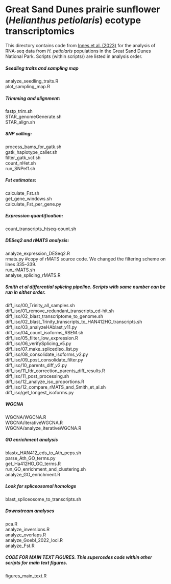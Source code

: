 Great Sand Dunes prairie sunflower (*Helianthus petiolaris*) ecotype transcriptomics
====================================

This directory contains code from [Innes et al. (2023)](https://doi.org/10.1101/2023.04.22.537924) for the analysis of RNA-seq data from *H. petiolaris* populations in the Great Sand Dunes National Park. Scripts (within scripts/) are listed in analysis order.

##### Seedling traits and sampling map
analyze_seedling_traits.R  
plot_sampling_map.R 

##### Trimming and alignment:
fastp_trim.sh  
STAR_genomeGenerate.sh  
STAR_align.sh

##### SNP calling:
process_bams_for_gatk.sh  
gatk_haplotype_caller.sh  
filter_gatk_vcf.sh  
count_nHet.sh  
run_SNPeff.sh

##### Fst estimates:
calculate_Fst.sh  
get_gene_windows.sh  
calculate_Fst_per_gene.py

##### Expression quantification:
count_transcripts_htseq-count.sh

##### DESeq2 and rMATS analysis:
analyze_expression_DESeq2.R  
rmats.py #copy of rMATS source code. We changed the filtering scheme on lines 335–339.  
run_rMATS.sh  
analyse_splicing_rMATS.R

##### Smith et al differential splicing pipeline. Scripts with same number can be run in either order.
diff_iso/00_Trinity_all_samples.sh  
diff_iso/01_remove_redundant_transcripts_cd-hit.sh  
diff_iso/02_blast_transcriptome_to_genome.sh  
diff_iso/02_blast_Trinity_transcripts_to_HAN412HO_transcripts.sh  
diff_iso/03_analyzeHAblast_v11.py  
diff_iso/04_count_isoforms_RSEM.sh  
diff_iso/05_filter_low_expression.R  
diff_iso/06_verifySplicing_v5.py  
diff_iso/07_make_splicedIso_list.py  
diff_iso/08_consolidate_isoforms_v2.py  
diff_iso/09_post_consolidate_filter.py  
diff_iso/10_parents_diff_v2.py  
diff_iso/11_fdr_correction_parents_diff_results.R  
diff_iso/11_post_processing.sh  
diff_iso/12_analyze_iso_proportions.R  
diff_iso/12_compare_rMATS_and_Smith_et_al.sh  
diff_iso/get_longest_isoforms.py

##### WGCNA
WGCNA/WGCNA.R  
WGCNA/iterativeWGCNA.R  
WGCNA/analyze_iterativeWGCNA.R

##### GO enrichment analysis
blastx_HAN412_cds_to_Ath_peps.sh  
parse_Ath_GO_terms.py  
get_Ha412HO_GO_terms.R  
run_GO_enrichment_and_clustering.sh  
analyze_GO_enrichment.R

##### Look for spliceosomal homologs
blast_spliceosome_to_transcripts.sh

##### Downstream analyses
pca.R  
analyze_inversions.R  
analyze_overlaps.R  
analyze_Goebl_2022_loci.R  
analyze_Fst.R

##### CODE FOR MAIN TEXT FIGURES. This supercedes code within other scripts for main text figures.
figures_main_text.R
